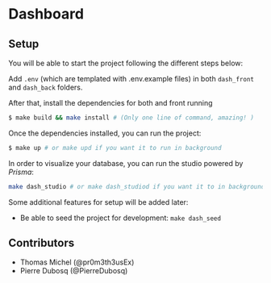 # Dashboard 

## Setup

You will be able to start the project following the different steps below:

Add `.env` (which are templated with .env.example files) in both `dash_front` and `dash_back` folders.

After that, install the dependencies for both and front running

```bash
$ make build && make install # (Only one line of command, amazing! )
```

Once the dependencies installed, you can run the project:

```bash
$ make up # or make upd if you want it to run in background
```

In order to visualize your database, you can run the studio powered by *Prisma*:

```bash
make dash_studio # or make dash_studiod if you want it to in background
```

Some additional features for setup will be added later:

- Be able to seed the project for development: `make dash_seed`



## Contributors

- Thomas Michel (@pr0m3th3usEx)
- Pierre Dubosq (@PierreDubosq)